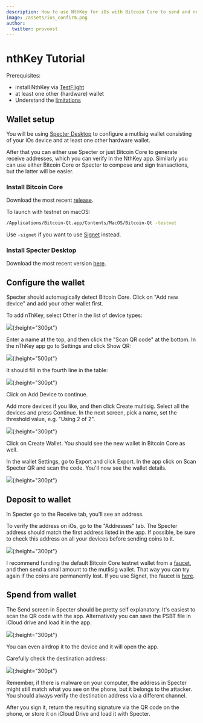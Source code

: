 ```yaml
---
description: How to use NthKey for iOs with Bitcoin Core to send and receive Bitcoin in a multi-signature wallet setup.
image: /assets/ios_confirm.png
author:
  twitter: provoost
---
```

# nthKey Tutorial

Prerequisites:
* install NthKey via [TestFlight](https://testflight.apple.com/join/Y6cbJbEe)
* at least one other (hardware) wallet
* Understand the [limitations](/#known-limitations)

## Wallet setup

You will be using [Specter Desktop](https://github.com/cryptoadvance/specter-desktop#specter-desktop) to configure a mutlisig wallet consisting of your iOs
device and at least one other hardware wallet.

After that you can either use Specter or just Bitcoin Core to generate
receive addresses, which you can verify in the NthKey app. Similarly you can use
either Bitcoin Core or Specter to compose and sign transactions, but the latter
will be easier.

### Install Bitcoin Core

Download the most recent [release](https://bitcoincore.org/en/download/).

To launch with testnet on macOS:

```sh
/Applications/Bitcoin-Qt.app/Contents/MacOS/Bitcoin-Qt -testnet
```

Use `-signet` if you want to use [Signet](http://nadobtc.btc.libsynpro.com/explaining-signet-nado-10) instead.

### Install Specter Desktop

Download the most recent version [here](https://github.com/cryptoadvance/specter-desktop/releases).

## Configure the wallet

Specter should automagically detect Bitcoin Core. Click on "Add new device" and add your other wallet first.

To add nThKey, select Other in the list of device types:

![](/assets/specter_1.png){:height="300pt"}

Enter a name at the top, and then click the "Scan QR code" at the bottom. In the nThKey app go to Settings and click Show QR:

![](/assets/announce.png){:height="500pt"}

It should fill in the fourth line in the table:

![](/assets/specter_2.png){:height="300pt"}

Click on Add Device to continue.

Add more devices if you like, and then click Create multisig. Select all the devices and press Continue. In the next screen, pick a name, set the threshold value, e.g. "Using 2 of 2".

![](/assets/specter_3.png){:height="300pt"}

Click on Create Wallet. You should see the new wallet in Bitcoin Core as well.

In the wallet Settings, go to Export and click Export. In the app click on Scan Specter QR and scan the code. You'll now see the wallet details.

![](/assets/ios_import.png){:height="300pt"}


## Deposit to wallet

In Specter go to the Receive tab, you'll see an address.

To verify the address on iOs, go to the "Addresses" tab. The Specter address should
match the first address listed in the app. If possible, be sure to check this address
on all your devices before sending coins to it.

![](/assets/ios_addresses.png){:height="300pt"}

I recommend funding the default Bitcoin Core testnet wallet from a [faucet](https://www.google.com/search?q=bitcoin+testnet+faucet), and then send a small amount to the mutlisig wallet. That way you can try again if the coins are permanently lost.
If you use Signet, the faucet is [here](https://signet.bc-2.jp).

## Spend from wallet

The Send screen in Specter should be pretty self explanatory. It's easiest to scan
the QR code with the app. Alternatively you can save the PSBT file in iCloud drive
and load it in the app.

![](/assets/ios_load_psbt.png){:height="300pt"}

You can even airdrop it to the device and it will open the
app.

Carefully check the destination address:

![](/assets/ios_confirm.png){:height="300pt"}

Remember, if there is malware on your computer, the address in Specter might still
match what you see on the phone, but it belongs to the attacker. You should always verify the destination address via a different channel.

After you sign it, return the resulting signature via the QR code on the phone,
or store it on iCloud Drive and load it with Specter.
